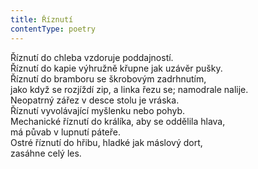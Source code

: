 ```yaml
---
title: Říznutí
contentType: poetry
---
```


<section>

Říznutí do chleba vzdoruje poddajností.  
Říznutí do kapie výhružně křupne jak uzávěr pušky.  
Říznutí do bramboru se škrobovým zadrhnutím,  
jako když se rozjíždí zip, a linka řezu se; namodrale nalije.  
Neopatrný zářez v desce stolu je vráska.  
Říznutí vyvolávající myšlenku nebo pohyb.  
Mechanické říznutí do králíka, aby se oddělila hlava,  
má půvab v lupnutí páteře.  
Ostré říznutí do hřibu, hladké jak máslový dort,  
zasáhne celý les.

</section>
